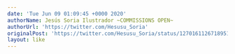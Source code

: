 ```yaml
---
date: 'Tue Jun 09 01:09:45 +0000 2020'
authorName: Jesús Soria Ilustrador ~COMMISSIONS OPEN~
authorUrl: 'https://twitter.com/Hesusu_Soria'
originalPost: 'https://twitter.com/Hesusu_Soria/status/1270161126718951425'
layout: like
---
```

